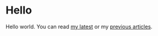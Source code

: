 # Hello
Hello world. You can read [my latest](blog/second-post.html) or my [previous articles](blog/index.html).
